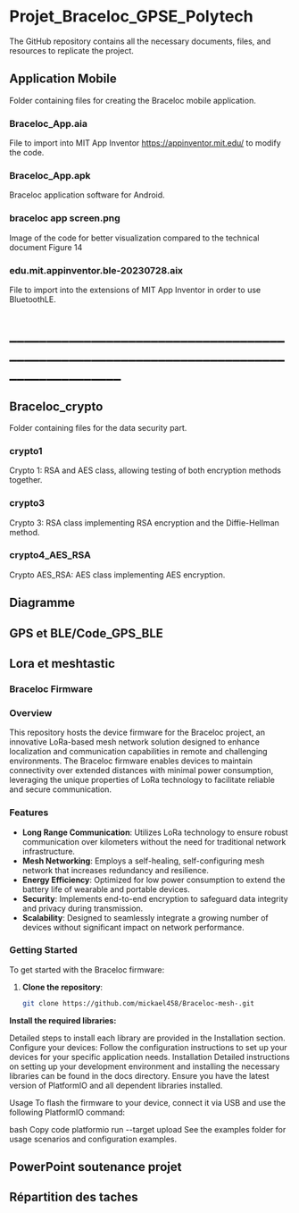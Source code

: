# Projet_Braceloc_GPSE_Polytech

The GitHub repository contains all the necessary documents, files, and resources to replicate the project.



## Application Mobile
Folder containing files for creating the Braceloc mobile application.

### Braceloc_App.aia
File to import into MIT App Inventor https://appinventor.mit.edu/ to modify the code.
### Braceloc_App.apk
Braceloc application software for Android.
### braceloc app screen.png
Image of the code for better visualization compared to the technical document Figure 14
### edu.mit.appinventor.ble-20230728.aix
File to import into the extensions of MIT App Inventor in order to use BluetoothLE.

# _________________________________________________________________________________________

## Braceloc_crypto
Folder containing files for the data security part.

### crypto1
Crypto 1: RSA and AES class, allowing testing of both encryption methods together.
### crypto3
Crypto 3: RSA class implementing RSA encryption and the Diffie-Hellman method.
### crypto4_AES_RSA
Crypto AES_RSA: AES class implementing AES encryption.

## Diagramme
## GPS et BLE/Code_GPS_BLE
## Lora et meshtastic
### Braceloc Firmware

### Overview

This repository hosts the device firmware for the Braceloc project, an innovative LoRa-based mesh network solution designed to enhance localization and communication capabilities in remote and challenging environments. The Braceloc firmware enables devices to maintain connectivity over extended distances with minimal power consumption, leveraging the unique properties of LoRa technology to facilitate reliable and secure communication.

### Features

- **Long Range Communication**: Utilizes LoRa technology to ensure robust communication over kilometers without the need for traditional network infrastructure.
- **Mesh Networking**: Employs a self-healing, self-configuring mesh network that increases redundancy and resilience.
- **Energy Efficiency**: Optimized for low power consumption to extend the battery life of wearable and portable devices.
- **Security**: Implements end-to-end encryption to safeguard data integrity and privacy during transmission.
- **Scalability**: Designed to seamlessly integrate a growing number of devices without significant impact on network performance.

### Getting Started

To get started with the Braceloc firmware:

1. **Clone the repository**: 
   ```bash
   git clone https://github.com/mickael458/Braceloc-mesh-.git

**Install the required libraries:**

Detailed steps to install each library are provided in the Installation section.
Configure your devices:
Follow the configuration instructions to set up your devices for your specific application needs.
Installation
Detailed instructions on setting up your development environment and installing the necessary libraries can be found in the docs directory. Ensure you have the latest version of PlatformIO and all dependent libraries installed.

Usage
To flash the firmware to your device, connect it via USB and use the following PlatformIO command:

bash
Copy code
platformio run --target upload
See the examples folder for usage scenarios and configuration examples.


## PowerPoint soutenance projet
## Répartition des taches
